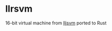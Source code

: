 # llrsvm
16-bit virtual machine from [lljsvm](https://github.com/lowbyteproductions/16-Bit-Virtual-Machine) ported to Rust